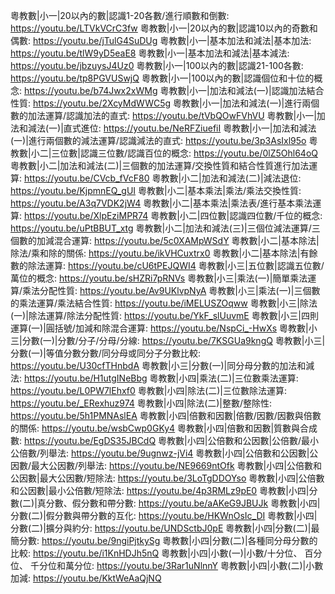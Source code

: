 粵教數|小一|20以內的數|認識1-20各數/進行順數和倒數: https://youtu.be/LTVkVCrC3fw
粵教數|小一|20以內的數|認識10以內的奇數和偶數: https://youtu.be/jTulG4SuDUg
粵教數|小一|基本加法和減法|基本加法: https://youtu.be/tlW9yD5eaE8
粵教數|小一|基本加法和減法|基本減法: https://youtu.be/jbzuysJ4Uz0
粵教數|小一|100以內的數|認識21-100各數: https://youtu.be/tp8PGVUSwjQ
粵教數|小一|100以內的數|認識個位和十位的概念: https://youtu.be/b74Jwx2xWMg
粵教數|小一|加法和減法(一)|認識加法結合性質: https://youtu.be/2XcyMdWWC5g
粵教數|小一|加法和減法(一)|進行兩個數的加法運算/認識加法的直式: https://youtu.be/tVbQOwFVhVU
粵教數|小一|加法和減法(一)|直式進位: https://youtu.be/NeRFZiuefiI
粵教數|小一|加法和減法(一)|進行兩個數的減法運算/認識減法的直式: https://youtu.be/3p3AsIxl95o
粵教數|小二|三位數|認識三位數/認識百位的概念: https://youtu.be/0lZ5Ohl64oQ
粵教數|小二|加法和減法(二)|三個數的加法運算/交換性質和結合性質進行加法運算: https://youtu.be/CVcb_fVcF80
粵教數|小二|加法和減法(二)|減法退位: https://youtu.be/KjpmnEQ_gUI
粵教數|小二|基本乘法|乘法/乘法交換性質: https://youtu.be/A3q7VDK2jW4
粵教數|小二|基本乘法|乘法表/進行基本乘法運算: https://youtu.be/XlpEziMPR74
粵教數|小二|四位數|認識四位數/千位的概念: https://youtu.be/uPtBBUT_xtg
粵教數|小二|加法和減法(三)|三個位減法運算/三個數的加減混合運算: https://youtu.be/5c0XAMpWSdY
粵教數|小二|基本除法|除法/乘和除的關係: https://youtu.be/ikVHCuxtrx0
粵教數|小二|基本除法|有餘數的除法運算: https://youtu.be/cU6tPEJQWI4
粵教數|小三|五位數|認識五位數/萬位的概念: https://youtu.be/sHZRi7pRNVs
粵教數|小三|乘法(一)|簡單乘法運算/乘法分配性質: https://youtu.be/Av9UKlvpNyA
粵教數|小三|乘法(一)|三個數的乘法運算/乘法結合性質: https://youtu.be/iMELUSZOqww
粵教數|小三|除法(一)|除法運算/除法分配性質: https://youtu.be/YkF_slUuvmE
粵教數|小三|四則運算(一)|圓括號/加減和除混合運算: https://youtu.be/NspCi_-HwXs
粵教數|小三|分數(一)|分數/分子/分母/分線: https://youtu.be/7KSGUa9kngQ
粵教數|小三|分數(一)|等值分數分數/同分母或同分子分數比較: https://youtu.be/U30cfTHnbdA
粵教數|小三|分數(一)|同分母分數的加法和減法: https://youtu.be/H1utgINeBbg
粵教數|小四|乘法(二)|三位數乘法運算: https://youtu.be/L0PW7lEhxf0
粵教數|小四|除法(二)|三位數除法運算: https://youtu.be/_ERexhuz974
粵教數|小四|除法(二)|整數/整除性: https://youtu.be/5h1PMNAslEA
粵教數|小四|倍數和因數|倍數/因數/因數與倍數的關係: https://youtu.be/wsbCwp0GKy4
粵教數|小四|倍數和因數|質數與合成數: https://youtu.be/EgDS35JBCdQ
粵教數|小四|公倍數和公因數|公倍數/最小公倍數/列舉法: https://youtu.be/9ugnwz-jVi4
粵教數|小四|公倍數和公因數|公因數/最大公因數/列舉法: https://youtu.be/NE9669ntOfk
粵教數|小四|公倍數和公因數|最大公因數/短除法: https://youtu.be/3LoTgDDOYso
粵教數|小四|公倍數和公因數|最小公倍數/短除法: https://youtu.be/4p3RMLz9pE0
粵教數|小四|分數(二)|真分數、假分數和帶分數: https://youtu.be/aAKeG9JBUJk
粵教數|小四|分數(二)|假分數與帶分數的互化: https://youtu.be/HKWnOsIc_DI
粵教數|小四|分數(二)|擴分與約分: https://youtu.be/UNDSctbJ0pE
粵教數|小四|分數(二)|最簡分數: https://youtu.be/9ngiPjtkySg
粵教數|小四|分數(二)|各種同分母分數的比較: https://youtu.be/i1KnHDJh5nQ
粵教數|小四|小數(一)|小數/十分位、 百分位、 千分位和萬分位: https://youtu.be/3Rar1uNlnnY
粵教數|小四|小數(二)|小數加減: https://youtu.be/KktWeAaQjNQ

